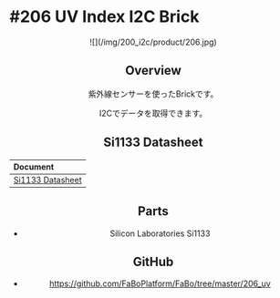 # #206 UV Index I2C Brick

<center>![](/img/200_i2c/product/206.jpg)
<!--COLORME-->

## Overview
紫外線センサーを使ったBrickです。

I2Cでデータを取得できます。

## Si1133 Datasheet
| Document |
|:--|
| [Si1133 Datasheet](http://www.silabs.com/Support%20Documents/TechnicalDocs/Si1133.pdf) |

## Parts
- Silicon Laboratories Si1133

## GitHub
- https://github.com/FaBoPlatform/FaBo/tree/master/206_uv
